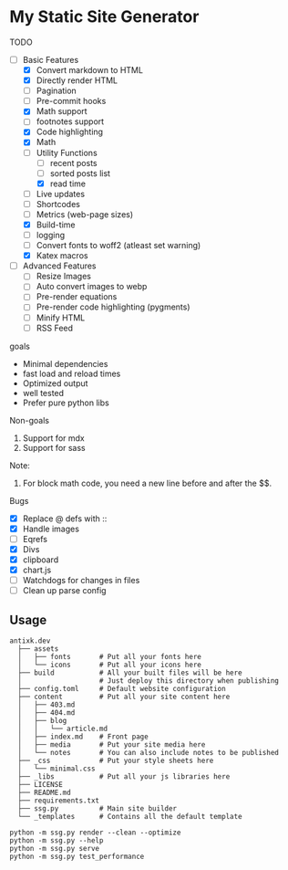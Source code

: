 # My Static Site Generator

TODO
- [ ] Basic Features
  - [x] Convert markdown to HTML
  - [x] Directly render HTML
  - [ ] Pagination
  - [ ] Pre-commit hooks
  - [x] Math support
  - [ ] footnotes support
  - [x] Code highlighting
  - [x] Math
  - [ ] Utility Functions
    - [ ] recent posts
    - [ ] sorted posts list
    - [x] read time
  - [ ] Live updates
  - [ ] Shortcodes
  - [ ] Metrics (web-page sizes)
  - [x] Build-time
  - [ ] logging
  - [ ] Convert fonts to woff2 (atleast set warning)
  - [x] Katex macros
- [ ] Advanced Features
  - [ ] Resize Images
  - [ ] Auto convert images to webp
  - [ ] Pre-render equations
  - [ ] Pre-render code highlighting (pygments)
  - [ ] Minify HTML
  - [ ] RSS Feed

goals
- Minimal dependencies
- fast load and reload times
- Optimized output
- well tested
- Prefer pure python libs
  
Non-goals
1. Support for mdx
2. Support for sass

Note:
1. For block math code, you need a new line before and after the $$.


Bugs
- [x] Replace @ defs with ::
- [x] Handle images
- [ ] Eqrefs
- [x] Divs
- [x] clipboard
- [x] chart.js
- [ ] Watchdogs for changes in files
- [ ] Clean up parse config
 
## Usage

```
antixk.dev
  ├── assets
  │   ├── fonts       # Put all your fonts here
  │   └── icons       # Put all your icons here
  ├── build           # All your built files will be here
  │                   # Just deploy this directory when publishing
  ├── config.toml     # Default website configuration
  ├── content         # Put all your site content here
  │   ├── 403.md
  │   ├── 404.md
  │   ├── blog
  │   │   └── article.md
  │   ├── index.md    # Front page
  │   ├── media       # Put your site media here
  │   └── notes       # You can also include notes to be published
  ├── _css            # Put your style sheets here
  │   └── minimal.css
  ├── _libs           # Put all your js libraries here
  ├── LICENSE
  ├── README.md
  ├── requirements.txt
  ├── ssg.py          # Main site builder
  └── _templates      # Contains all the default template
```

```
python -m ssg.py render --clean --optimize
python -m ssg.py --help
python -m ssg.py serve
python -m ssg.py test_performance
```